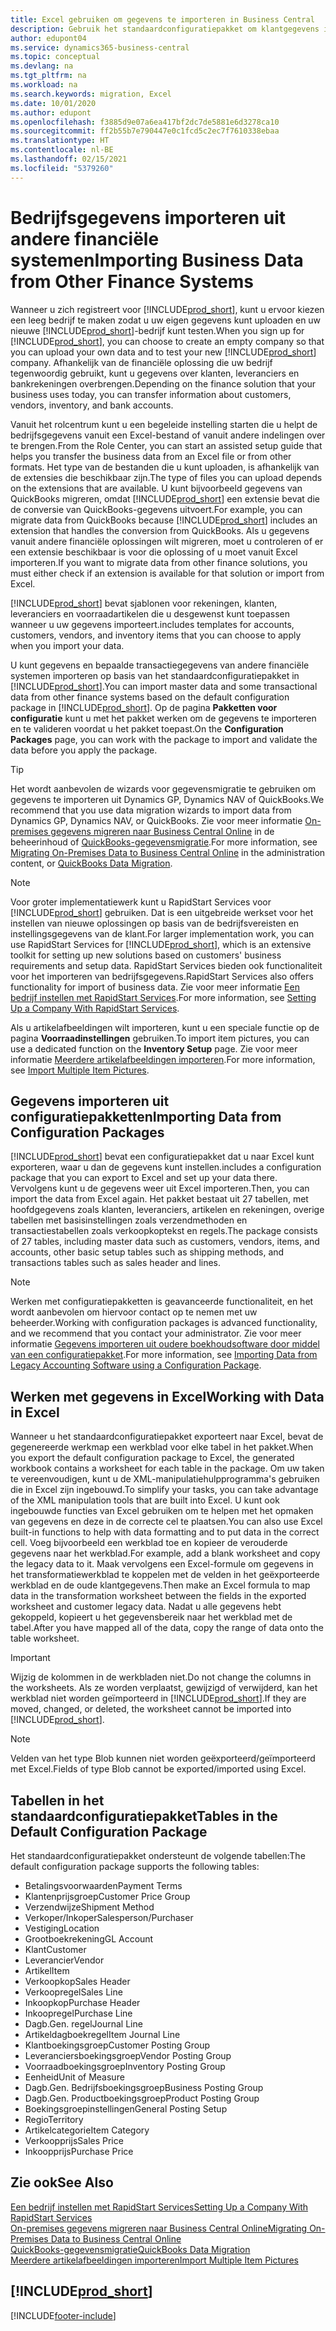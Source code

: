 ```yaml
---
title: Excel gebruiken om gegevens te importeren in Business Central
description: Gebruik het standaardconfiguratiepakket om klantgegevens in Excel toe te voegen en de gegevens weer te importeren in Business Central.
author: edupont04
ms.service: dynamics365-business-central
ms.topic: conceptual
ms.devlang: na
ms.tgt_pltfrm: na
ms.workload: na
ms.search.keywords: migration, Excel
ms.date: 10/01/2020
ms.author: edupont
ms.openlocfilehash: f3885d9e07a6ea417bf2dc7de5881e6d3278ca10
ms.sourcegitcommit: ff2b55b7e790447e0c1fcd5c2ec7f7610338ebaa
ms.translationtype: HT
ms.contentlocale: nl-BE
ms.lasthandoff: 02/15/2021
ms.locfileid: "5379260"
---
```

# <a name="importing-business-data-from-other-finance-systems"></a><span data-ttu-id="9c919-103">Bedrijfsgegevens importeren uit andere financiële systemen</span><span class="sxs-lookup"><span data-stu-id="9c919-103">Importing Business Data from Other Finance Systems</span></span>

<span data-ttu-id="9c919-104">Wanneer u zich registreert voor [!INCLUDE[prod_short](includes/prod_short.md)], kunt u ervoor kiezen een leeg bedrijf te maken zodat u uw eigen gegevens kunt uploaden en uw nieuwe [!INCLUDE[prod_short](includes/prod_short.md)]-bedrijf kunt testen.</span><span class="sxs-lookup"><span data-stu-id="9c919-104">When you sign up for [!INCLUDE[prod_short](includes/prod_short.md)], you can choose to create an empty company so that you can upload your own data and to test your new [!INCLUDE[prod_short](includes/prod_short.md)] company.</span></span> <span data-ttu-id="9c919-105">Afhankelijk van de financiële oplossing die uw bedrijf tegenwoordig gebruikt, kunt u gegevens over klanten, leveranciers en bankrekeningen overbrengen.</span><span class="sxs-lookup"><span data-stu-id="9c919-105">Depending on the finance solution that your business uses today, you can transfer information about customers, vendors, inventory, and bank accounts.</span></span>  

<span data-ttu-id="9c919-106">Vanuit het rolcentrum kunt u een begeleide instelling starten die u helpt de bedrijfsgegevens vanuit een Excel-bestand of vanuit andere indelingen over te brengen.</span><span class="sxs-lookup"><span data-stu-id="9c919-106">From the Role Center, you can start an assisted setup guide that helps you transfer the business data from an Excel file or from other formats.</span></span> <span data-ttu-id="9c919-107">Het type van de bestanden die u kunt uploaden, is afhankelijk van de extensies die beschikbaar zijn.</span><span class="sxs-lookup"><span data-stu-id="9c919-107">The type of files you can upload depends on the extensions that are available.</span></span> <span data-ttu-id="9c919-108">U kunt bijvoorbeeld gegevens van QuickBooks migreren, omdat [!INCLUDE[prod_short](includes/prod_short.md)] een extensie bevat die de conversie van QuickBooks-gegevens uitvoert.</span><span class="sxs-lookup"><span data-stu-id="9c919-108">For example, you can migrate data from QuickBooks because [!INCLUDE[prod_short](includes/prod_short.md)] includes an extension that handles the conversion from QuickBooks.</span></span> <span data-ttu-id="9c919-109">Als u gegevens vanuit andere financiële oplossingen wilt migreren, moet u controleren of er een extensie beschikbaar is voor die oplossing of u moet vanuit Excel importeren.</span><span class="sxs-lookup"><span data-stu-id="9c919-109">If you want to migrate data from other finance solutions, you must either check if an extension is available for that solution or import from Excel.</span></span>  

[!INCLUDE[prod_short](includes/prod_short.md)] <span data-ttu-id="9c919-110">bevat sjablonen voor rekeningen, klanten, leveranciers en voorraadartikelen die u desgewenst kunt toepassen wanneer u uw gegevens importeert.</span><span class="sxs-lookup"><span data-stu-id="9c919-110">includes templates for accounts, customers, vendors, and inventory items that you can choose to apply when you import your data.</span></span>

<span data-ttu-id="9c919-111">U kunt gegevens en bepaalde transactiegegevens van andere financiële systemen importeren op basis van het standaardconfiguratiepakket in [!INCLUDE[prod_short](includes/prod_short.md)].</span><span class="sxs-lookup"><span data-stu-id="9c919-111">You can import master data and some transactional data from other finance systems based on the default configuration package in [!INCLUDE[prod_short](includes/prod_short.md)].</span></span> <span data-ttu-id="9c919-112">Op de pagina **Pakketten voor configuratie** kunt u met het pakket werken om de gegevens te importeren en te valideren voordat u het pakket toepast.</span><span class="sxs-lookup"><span data-stu-id="9c919-112">On the **Configuration Packages** page, you can work with the package to import and validate the data before you apply the package.</span></span>  

> [!TIP]  
> <span data-ttu-id="9c919-113">Het wordt aanbevolen de wizards voor gegevensmigratie te gebruiken om gegevens te importeren uit Dynamics GP, Dynamics NAV of QuickBooks.</span><span class="sxs-lookup"><span data-stu-id="9c919-113">We recommend that you use data migration wizards to import data from Dynamics GP, Dynamics NAV, or QuickBooks.</span></span> <span data-ttu-id="9c919-114">Zie voor meer informatie [On-premises gegevens migreren naar Business Central Online](/dynamics365/business-central/dev-itpro/administration/migrate-data) in de beheerinhoud of [QuickBooks-gegevensmigratie](ui-extensions-quickbooks-data-migration.md).</span><span class="sxs-lookup"><span data-stu-id="9c919-114">For more information, see [Migrating On-Premises Data to Business Central Online](/dynamics365/business-central/dev-itpro/administration/migrate-data) in the administration content, or [QuickBooks Data Migration](ui-extensions-quickbooks-data-migration.md).</span></span>

> [!NOTE]  
> <span data-ttu-id="9c919-115">Voor groter implementatiewerk kunt u RapidStart Services voor [!INCLUDE[prod_short](includes/prod_short.md)] gebruiken. Dat is een uitgebreide werkset voor het instellen van nieuwe oplossingen op basis van de bedrijfsvereisten en instellingsgegevens van de klant.</span><span class="sxs-lookup"><span data-stu-id="9c919-115">For larger implementation work, you can use RapidStart Services for [!INCLUDE[prod_short](includes/prod_short.md)], which is an extensive toolkit for setting up new solutions based on customers' business requirements and setup data.</span></span> <span data-ttu-id="9c919-116">RapidStart Services bieden ook functionaliteit voor het importeren van bedrijfsgegevens.</span><span class="sxs-lookup"><span data-stu-id="9c919-116">RapidStart Services also offers functionality for import of business data.</span></span> <span data-ttu-id="9c919-117">Zie voor meer informatie [Een bedrijf instellen met RapidStart Services](admin-set-up-a-company-with-rapidstart.md).</span><span class="sxs-lookup"><span data-stu-id="9c919-117">For more information, see [Setting Up a Company With RapidStart Services](admin-set-up-a-company-with-rapidstart.md).</span></span>

<span data-ttu-id="9c919-118">Als u artikelafbeeldingen wilt importeren, kunt u een speciale functie op de pagina **Voorraadinstellingen** gebruiken.</span><span class="sxs-lookup"><span data-stu-id="9c919-118">To import item pictures, you can use a dedicated function on the **Inventory Setup** page.</span></span> <span data-ttu-id="9c919-119">Zie voor meer informatie [Meerdere artikelafbeeldingen importeren](inventory-how-import-item-pictures.md).</span><span class="sxs-lookup"><span data-stu-id="9c919-119">For more information, see [Import Multiple Item Pictures](inventory-how-import-item-pictures.md).</span></span>

## <a name="importing-data-from-configuration-packages"></a><span data-ttu-id="9c919-120">Gegevens importeren uit configuratiepakketten</span><span class="sxs-lookup"><span data-stu-id="9c919-120">Importing Data from Configuration Packages</span></span>
[!INCLUDE[prod_short](includes/prod_short.md)] <span data-ttu-id="9c919-121">bevat een configuratiepakket dat u naar Excel kunt exporteren, waar u dan de gegevens kunt instellen.</span><span class="sxs-lookup"><span data-stu-id="9c919-121">includes a configuration package that you can export to Excel and set up your data there.</span></span> <span data-ttu-id="9c919-122">Vervolgens kunt u de gegevens weer uit Excel importeren.</span><span class="sxs-lookup"><span data-stu-id="9c919-122">Then, you can import the data from Excel again.</span></span> <span data-ttu-id="9c919-123">Het pakket bestaat uit 27 tabellen, met hoofdgegevens zoals klanten, leveranciers, artikelen en rekeningen, overige tabellen met basisinstellingen zoals verzendmethoden en transactiestabellen zoals verkoopkoptekst en regels.</span><span class="sxs-lookup"><span data-stu-id="9c919-123">The package consists of 27 tables, including master data such as customers, vendors, items, and accounts, other basic setup tables such as shipping methods, and transactions tables such as sales header and lines.</span></span>  

> [!NOTE]  
>   <span data-ttu-id="9c919-124">Werken met configuratiepakketten is geavanceerde functionaliteit, en het wordt aanbevolen om hiervoor contact op te nemen met uw beheerder.</span><span class="sxs-lookup"><span data-stu-id="9c919-124">Working with configuration packages is advanced functionality, and we recommend that you contact your administrator.</span></span> <span data-ttu-id="9c919-125">Zie voor meer informatie [Gegevens importeren uit oudere boekhoudsoftware door middel van een configuratiepakket](across-import-data-configuration-packages.md).</span><span class="sxs-lookup"><span data-stu-id="9c919-125">For more information, see [Importing Data from Legacy Accounting Software using a Configuration Package](across-import-data-configuration-packages.md).</span></span>

## <a name="working-with-data-in-excel"></a><span data-ttu-id="9c919-126">Werken met gegevens in Excel</span><span class="sxs-lookup"><span data-stu-id="9c919-126">Working with Data in Excel</span></span>
<span data-ttu-id="9c919-127">Wanneer u het standaardconfiguratiepakket exporteert naar Excel, bevat de gegenereerde werkmap een werkblad voor elke tabel in het pakket.</span><span class="sxs-lookup"><span data-stu-id="9c919-127">When you export the default configuration package to Excel, the generated workbook contains a worksheet for each table in the package.</span></span> <span data-ttu-id="9c919-128">Om uw taken te vereenvoudigen, kunt u de XML-manipulatiehulpprogramma's gebruiken die in Excel zijn ingebouwd.</span><span class="sxs-lookup"><span data-stu-id="9c919-128">To simplify your tasks, you can take advantage of the XML manipulation tools that are built into Excel.</span></span> <span data-ttu-id="9c919-129">U kunt ook ingebouwde functies van Excel gebruiken om te helpen met het opmaken van gegevens en deze in de correcte cel te plaatsen.</span><span class="sxs-lookup"><span data-stu-id="9c919-129">You can also use Excel built-in functions to help with data formatting and to put data in the correct cell.</span></span> <span data-ttu-id="9c919-130">Voeg bijvoorbeeld een werkblad toe en kopieer de verouderde gegevens naar het werkblad.</span><span class="sxs-lookup"><span data-stu-id="9c919-130">For example, add a blank worksheet and copy the legacy data to it.</span></span> <span data-ttu-id="9c919-131">Maak vervolgens een Excel-formule om gegevens in het transformatiewerkblad te koppelen met de velden in het geëxporteerde werkblad en de oude klantgegevens.</span><span class="sxs-lookup"><span data-stu-id="9c919-131">Then make an Excel formula to map data in the transformation worksheet between the fields in the exported worksheet and customer legacy data.</span></span> <span data-ttu-id="9c919-132">Nadat u alle gegevens hebt gekoppeld, kopieert u het gegevensbereik naar het werkblad met de tabel.</span><span class="sxs-lookup"><span data-stu-id="9c919-132">After you have mapped all of the data, copy the range of data onto the table worksheet.</span></span>  

> [!IMPORTANT]  
>  <span data-ttu-id="9c919-133">Wijzig de kolommen in de werkbladen niet.</span><span class="sxs-lookup"><span data-stu-id="9c919-133">Do not change the columns in the worksheets.</span></span> <span data-ttu-id="9c919-134">Als ze worden verplaatst, gewijzigd of verwijderd, kan het werkblad niet worden geïmporteerd in [!INCLUDE[prod_short](includes/prod_short.md)].</span><span class="sxs-lookup"><span data-stu-id="9c919-134">If they are moved, changed, or deleted, the worksheet cannot be imported into [!INCLUDE[prod_short](includes/prod_short.md)].</span></span>

> [!NOTE]
> <span data-ttu-id="9c919-135">Velden van het type Blob kunnen niet worden geëxporteerd/geïmporteerd met Excel.</span><span class="sxs-lookup"><span data-stu-id="9c919-135">Fields of type Blob cannot be exported/imported using Excel.</span></span>

## <a name="tables-in-the-default-configuration-package"></a><span data-ttu-id="9c919-136">Tabellen in het standaardconfiguratiepakket</span><span class="sxs-lookup"><span data-stu-id="9c919-136">Tables in the Default Configuration Package</span></span>
<span data-ttu-id="9c919-137">Het standaardconfiguratiepakket ondersteunt de volgende tabellen:</span><span class="sxs-lookup"><span data-stu-id="9c919-137">The default configuration package supports the following tables:</span></span>

-   <span data-ttu-id="9c919-138">Betalingsvoorwaarden</span><span class="sxs-lookup"><span data-stu-id="9c919-138">Payment Terms</span></span>
-   <span data-ttu-id="9c919-139">Klantenprijsgroep</span><span class="sxs-lookup"><span data-stu-id="9c919-139">Customer Price Group</span></span>
-   <span data-ttu-id="9c919-140">Verzendwijze</span><span class="sxs-lookup"><span data-stu-id="9c919-140">Shipment Method</span></span>
-   <span data-ttu-id="9c919-141">Verkoper/Inkoper</span><span class="sxs-lookup"><span data-stu-id="9c919-141">Salesperson/Purchaser</span></span>
-   <span data-ttu-id="9c919-142">Vestiging</span><span class="sxs-lookup"><span data-stu-id="9c919-142">Location</span></span>
-   <span data-ttu-id="9c919-143">Grootboekrekening</span><span class="sxs-lookup"><span data-stu-id="9c919-143">GL Account</span></span>
-   <span data-ttu-id="9c919-144">Klant</span><span class="sxs-lookup"><span data-stu-id="9c919-144">Customer</span></span>
-   <span data-ttu-id="9c919-145">Leverancier</span><span class="sxs-lookup"><span data-stu-id="9c919-145">Vendor</span></span>
-   <span data-ttu-id="9c919-146">Artikel</span><span class="sxs-lookup"><span data-stu-id="9c919-146">Item</span></span>
-   <span data-ttu-id="9c919-147">Verkoopkop</span><span class="sxs-lookup"><span data-stu-id="9c919-147">Sales Header</span></span>
-   <span data-ttu-id="9c919-148">Verkoopregel</span><span class="sxs-lookup"><span data-stu-id="9c919-148">Sales Line</span></span>
-   <span data-ttu-id="9c919-149">Inkoopkop</span><span class="sxs-lookup"><span data-stu-id="9c919-149">Purchase Header</span></span>
-   <span data-ttu-id="9c919-150">Inkoopregel</span><span class="sxs-lookup"><span data-stu-id="9c919-150">Purchase Line</span></span>
-   <span data-ttu-id="9c919-151">Dagb.</span><span class="sxs-lookup"><span data-stu-id="9c919-151">Gen.</span></span> <span data-ttu-id="9c919-152">regel</span><span class="sxs-lookup"><span data-stu-id="9c919-152">Journal Line</span></span>
-   <span data-ttu-id="9c919-153">Artikeldagboekregel</span><span class="sxs-lookup"><span data-stu-id="9c919-153">Item Journal Line</span></span>
-   <span data-ttu-id="9c919-154">Klantboekingsgroep</span><span class="sxs-lookup"><span data-stu-id="9c919-154">Customer Posting Group</span></span>
-   <span data-ttu-id="9c919-155">Leveranciersboekingsgroep</span><span class="sxs-lookup"><span data-stu-id="9c919-155">Vendor Posting Group</span></span>
-   <span data-ttu-id="9c919-156">Voorraadboekingsgroep</span><span class="sxs-lookup"><span data-stu-id="9c919-156">Inventory Posting Group</span></span>
-   <span data-ttu-id="9c919-157">Eenheid</span><span class="sxs-lookup"><span data-stu-id="9c919-157">Unit of Measure</span></span>
-   <span data-ttu-id="9c919-158">Dagb.</span><span class="sxs-lookup"><span data-stu-id="9c919-158">Gen.</span></span> <span data-ttu-id="9c919-159">Bedrijfsboekingsgroep</span><span class="sxs-lookup"><span data-stu-id="9c919-159">Business Posting Group</span></span>
-   <span data-ttu-id="9c919-160">Dagb.</span><span class="sxs-lookup"><span data-stu-id="9c919-160">Gen.</span></span> <span data-ttu-id="9c919-161">Productboekingsgroep</span><span class="sxs-lookup"><span data-stu-id="9c919-161">Product Posting Group</span></span>
-   <span data-ttu-id="9c919-162">Boekingsgroepinstellingen</span><span class="sxs-lookup"><span data-stu-id="9c919-162">General Posting Setup</span></span>
-   <span data-ttu-id="9c919-163">Regio</span><span class="sxs-lookup"><span data-stu-id="9c919-163">Territory</span></span>
-   <span data-ttu-id="9c919-164">Artikelcategorie</span><span class="sxs-lookup"><span data-stu-id="9c919-164">Item Category</span></span>
-   <span data-ttu-id="9c919-165">Verkoopprijs</span><span class="sxs-lookup"><span data-stu-id="9c919-165">Sales Price</span></span>
-   <span data-ttu-id="9c919-166">Inkoopprijs</span><span class="sxs-lookup"><span data-stu-id="9c919-166">Purchase Price</span></span>

## <a name="see-also"></a><span data-ttu-id="9c919-167">Zie ook</span><span class="sxs-lookup"><span data-stu-id="9c919-167">See Also</span></span>
[<span data-ttu-id="9c919-168">Een bedrijf instellen met RapidStart Services</span><span class="sxs-lookup"><span data-stu-id="9c919-168">Setting Up a Company With RapidStart Services</span></span>](admin-set-up-a-company-with-rapidstart.md)  
[<span data-ttu-id="9c919-169">On-premises gegevens migreren naar Business Central Online</span><span class="sxs-lookup"><span data-stu-id="9c919-169">Migrating On-Premises Data to Business Central Online</span></span>](/dynamics365/business-central/dev-itpro/administration/migrate-data)  
[<span data-ttu-id="9c919-170">QuickBooks-gegevensmigratie</span><span class="sxs-lookup"><span data-stu-id="9c919-170">QuickBooks Data Migration</span></span>](ui-extensions-quickbooks-data-migration.md)  
[<span data-ttu-id="9c919-171">Meerdere artikelafbeeldingen importeren</span><span class="sxs-lookup"><span data-stu-id="9c919-171">Import Multiple Item Pictures</span></span>](inventory-how-import-item-pictures.md)

## [!INCLUDE[prod_short](includes/free_trial_md.md)]  


[!INCLUDE[footer-include](includes/footer-banner.md)]